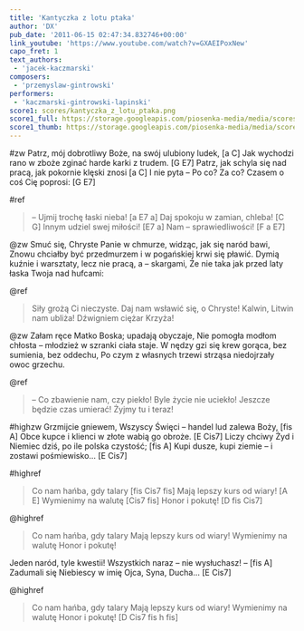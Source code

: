 ```yaml
---
title: 'Kantyczka z lotu ptaka'
author: 'DX'
pub_date: '2011-06-15 02:47:34.832746+00:00'
link_youtube: 'https://www.youtube.com/watch?v=GXAEIPoxNew'
capo_fret: 1
text_authors:
 - 'jacek-kaczmarski'
composers:
 - 'przemyslaw-gintrowski'
performers:
 - 'kaczmarski-gintrowski-lapinski'
score1: scores/kantyczka_z_lotu_ptaka.png
score1_full: https://storage.googleapis.com/piosenka-media/media/scores/kantyczka_z_lotu_ptaka.png
score1_thumb: https://storage.googleapis.com/piosenka-media/media/scores/kantyczka_z_lotu_ptaka.png.180x0_q85_upscale.jpg
---
```


#zw
Patrz, mój dobrotliwy Boże, na swój ulubiony ludek, [a C]
Jak wychodzi rano w zboże zginać harde karki z trudem. [G E7]
Patrz, jak schyla się nad pracą, jak pokornie klęski znosi [a C]
I nie pyta – Po co? Za co? Czasem o coś Cię poprosi: [G E7]

#ref
>– Ujmij trochę łaski nieba! [a E7 a]
>Daj spokoju w zamian, chleba! [C G]
>Innym udziel swej miłości! [E7 a]
>Nam – sprawiedliwości! [F a E7]

@zw
Smuć się, Chryste Panie w chmurze, widząc, jak się naród bawi,
Znowu chciałby być przedmurzem i w pogańskiej krwi się pławić.
Dymią kuźnie i warsztaty, lecz nie pracą, a – skargami,
Że nie taka jak przed laty łaska Twoja nad hufcami:

@ref
>Siły grożą Ci nieczyste.
>Daj nam wsławić się, o Chryste!
>Kalwin, Litwin nam ubliża!
>Dźwigniem ciężar Krzyża!

@zw
Załam ręce Matko Boska; upadają obyczaje,
Nie pomogła modłom chłosta – młodzież w szranki ciała staje.
W nędzy gzi się krew gorąca, bez sumienia, bez oddechu,
Po czym z własnych trzewi strząsa niedojrzały owoc grzechu.

@ref
>– Co zbawienie nam, czy piekło!
>Byle życie nie uciekło!
>Jeszcze będzie czas umierać!
>Żyjmy tu i teraz!

#highzw
Grzmijcie gniewem, Wszyscy Święci – handel lud zalewa Boży, [fis A]
Obce kupce i klienci w złote wabią go obroże. [E Cis7]
Liczy chciwy Żyd i Niemiec dziś, po ile polska czystość; [fis A]
Kupi dusze, kupi ziemie – i zostawi pośmiewisko… [E Cis7]

#highref
>Co nam hańba, gdy talary [fis Cis7 fis]
>Mają lepszy kurs od wiary! [A E]
>Wymienimy na walutę [Cis7 fis]
>Honor i pokutę! [D fis Cis7]

@highref
>Co nam hańba, gdy talary
>Mają lepszy kurs od wiary!
>Wymienimy na walutę
>Honor i pokutę!

Jeden naród, tyle kwestii! Wszystkich naraz – nie wysłuchasz! – [fis A]
Zadumali się Niebiescy w imię Ojca, Syna, Ducha… [E Cis7]

@highref
>Co nam hańba, gdy talary
>Mają lepszy kurs od wiary!
>Wymienimy na walutę
>Honor i pokutę! [D Cis7 fis h fis]